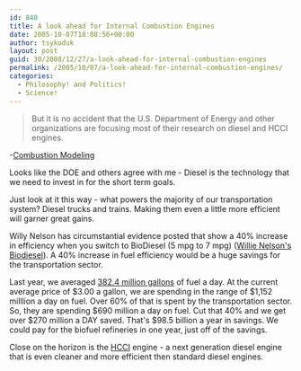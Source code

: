 ```yaml
---
id: 840
title: A look ahead for Internal Combustion Engines
date: 2005-10-07T18:08:56+00:00
author: tsykoduk
layout: post
guid: 30/2008/12/27/a-look-ahead-for-internal-combustion-engines
permalink: /2005/10/07/a-look-ahead-for-internal-combustion-engines/
categories:
  - Philosophy! and Politics!
  - Science!
---
```

<blockquote>But it is no accident that the U.S. Department of Energy and other organizations are focusing most of their research on diesel and <span class="caps">HCCI</span> engines.</blockquote>

<p>-<a href="http://www.llnl.gov/str/Westbrook.html">Combustion Modeling</a></p>


<p>Looks like the <span class="caps">DOE</span> and others agree with me - Diesel is the technology that we need to invest in for the short term goals.</p>


<p>Just look at it this way - what powers the majority of our transportation system? Diesel trucks and trains. Making them even a little more efficient will garner great gains.</p>


<p>Willy Nelson has circumstantial evidence posted that show a 40% increase in efficiency when you switch to BioDiesel (5 mpg to 7 mpg) (<a href="http://www.wnbiodiesel.com/customers.html">Willie Nelson's  Biodiesel</a>). <span class="caps">A 40</span>% increase in fuel efficiency would be a huge savings for the transportation sector.</p>


<p>Last year, we averaged <a href="http://www.eia.doe.gov/neic/quickfacts/quickoil.html">382.4 million gallons</a> of fuel a day. At the current average price of $3.00 a gallon, we are spending in the range of $1,152 milllion a day on fuel. Over 60% of that is spent by the transportation sector. So, they are spending $690 million a day on fuel. Cut that 40% and we get over $270 million a <span class="caps">DAY</span> saved. That's $98.5 billion a year in savings. We could pay for the biofuel refineries in one year, just off of the savings.</p>


<p>Close on the horizon is the <a href="http://www.google.com/search?q=hcci+engine&#38;sourceid=mozilla-search&#38;start=0&#38;start=0&#38;ie=utf-8&#38;oe=utf-8&#38;client=firefox&#38;rls=org.mozilla:en-US:unofficial"><span class="caps">HCCI</span></a> engine - a next generation diesel engine that is even cleaner and more efficient then standard diesel engines.</p>